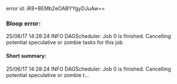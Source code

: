 error id: iR8+BEMb2eOABYYgyDJuAw==
### Bloop error:

25/06/17 14:28:24 INFO DAGScheduler: Job 0 is finished. Cancelling potential speculative or zombie tasks for this job
#### Short summary: 

25/06/17 14:28:24 INFO DAGScheduler: Job 0 is finished. Cancelling potential speculative or zombie t...